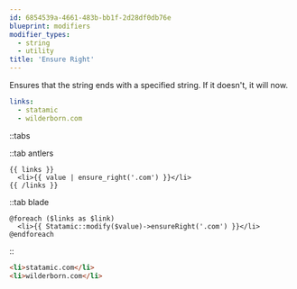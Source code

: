 ```yaml
---
id: 6854539a-4661-483b-bb1f-2d28df0db76e
blueprint: modifiers
modifier_types:
  - string
  - utility
title: 'Ensure Right'
---
```

Ensures that the string ends with a specified string. If it doesn't, it will now.

```yaml
links:
  - statamic
  - wilderborn.com
```

::tabs

::tab antlers
```antlers
{{ links }}
  <li>{{ value | ensure_right('.com') }}</li>
{{ /links }}
```
::tab blade
```blade
@foreach ($links as $link)
  <li>{{ Statamic::modify($value)->ensureRight('.com') }}</li>
@endforeach
```
::

```html
<li>statamic.com</li>
<li>wilderborn.com</li>
```
